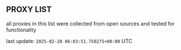 ## PROXY LIST

all proxies in this list were collected from open sources and tested for functionality

last update: `2025-02-20 06:03:51.750275+00:00` UTC